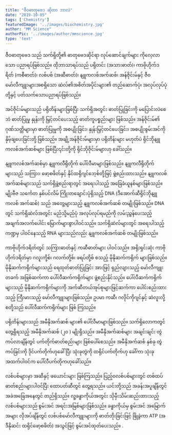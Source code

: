 ```yaml
---
title: "ဇီဝဓာတုဗေဒ ဆိုတာ ဘာလဲ"
date: "2019-10-05"
tags: ['Chemistry']
featuredImage: '../images/biochemistry.jpg'
author: "MM Science"
authorPic: '../images/author/mmscience.jpg'
type: 'text'
---
```

ဇီဝဓာတုဗေဒ သည် သက်ရှိတို့၏ ဓာတုဗေဒဆိုင်ရာ လုပ်ဆောင်ချက်များ ကိုလေ့လာသော ပညာရပ်ဖြစ်သည်။ ထိုဘာသာရပ်သည် ပရိုတင်း (အသားဓာတ်)၊ ကာဗိုဟိုက်ဒရိတ် (ကစီဓာတ်)၊ လစ်ပစ် (အဆီဓာတ်)၊ နျူကလစ်အက်ဆစ်၊ အန်ဇိုင်းမ်နှင့် ဇီဝမော်လီကျူးများအစရှိသော ဆဲလ်၏အစိတ်အပိုင်းများ၏ တည်ဆောက်ပုံ၊ အလုပ်လုပ်ပုံတို့နှင့် ပတ်သက်သောပညာရပ်ဖြစ်သည်။

အင်ဇိုင်းမ်များသည် ပရိုတိန်းများဖြစ်ပြီး သက်ရှိအတွင်း ဓာတ်ပြုခြင်းကို မပြောင်းလဲစေဘဲ ဓာတ်ပြုမှု နှုန်းကို မြှင့်တင်ပေးသည့် ဓာတ်ကူပစ္စည်းများ ဖြစ်သည်။ အန်ဇိုင်းမ်၏ ဂုဏ်သတ္တိများမှာ ဓာတ်ပြုမှုကို အစပျိုးခြင်း၊ နှုန်းမြှင့်တင်ပေးခြင်း၊ အစပျိုးစွမ်းအင်ကို နှိမ့်ချပေးခြင်းတို့ ဖြစ်သည်။ အချို့အန်ဇိုင်းမ်များမှာ ပရိုတိန်းများ မဟုတ်ပဲ ရိုင်ဘိုနျူကလစ်အက်ဆစ်များ ဖြစ်ပြီး၎င်းတို့ကို ရိုင်ဘိုဇိုင်းမ်များဟု ခေါ်သည်။

နျူကလစ်အက်ဆစ်မှာ နျူကလီရိုတိုက် ပေါ်လီမာများဖြစ်သည်။ နျူကလီရိုတိုက်များသည် သကြား၊ ဖော့စဖိတ်နှင့် နိုင်ထရိုဂျင်ဘေ့စ်တို့ဖြင့် ဖွဲ့စည်းထားသည်။ နျူကလစ်အက်ဆစ်များသည် သက်ရှိဖွဲ့စည်းရာတွင် အရေးပါသည့် အခြေခံယူနစ်များဖြစ်သည်။ မျိုးဗီဇ သင်္ကေတ နှစ်ပင်လိမ် ကြိုးတချောင်းပုံရှိသည့် DNA (ဒီအောက်ဆီရိုင်ဘိုနျူကလစ် အက်ဆစ်) သည် အတွေ့များသည့် နျူကလစ်အက်ဆစ် တမျိုးဖြစ်သည်။ DNA တွင် သက်ရှိဆဲလ်အတွင်း မည်သို့မည်ပုံ အလုပ်လုပ်ရမည်ကို လမ်းညွှန်ပေးသည့် အချက်အလက်ပေါင်း မြောက်များစွာပါဝင်သည်။ သက်ရှိဆဲလ်များတွင် အရေးပါသည့် ကဏ္ဍမှ ပါဝင်နေသည့် RNA များသည်လည်း နျူကလစ်အက်ဆစ် တမျိုးဖြစ်သည်။

ကာဗိုဟိုက်ဒရိတ်တွင် သကြားဓာတ်နှင့် ကဆီဓာတ်များ ပါဝင်သည်။ အရိုးရှင်းဆုံး ကာဗိုဟိုက်ဒရိတ်မှာ ဂလူးကို့စ်၊ ဂလက်တို့စ်၊ ဖရပ်တို့စ် စသည့် မိုနိုဆက်ကရိုက် များဖြစ်သည်။ မိုနိုဆက်ကရိုက်များသည် ရေထုတ်ဓာတ်ပြုခြင်း အားဖြင့် ရှည်လျားသည့် မော်လီကျူးတခက် အဖြစ်ဆက်ကာ ပေါ်လီဆက်ကရိုက်များ ဖွဲ့စည်းနိုင်သည်။ ပေါ်လီဆက်ကရိုက်များသည် မိုနိုဆက်ကရိုက်များကို အက်ဆီတယ်အုပ်စုများဖြင့်ဆက်ကာ ပေါင်းစည်းထားသည့် ကြီးမားသည့် မော်လီကျူးများဖြစ်သည်။ ဥပမာ ကဆီ၊ ဂလိုင်ကိုဂျင်နှင့် ဆဲလူးလို့စတို့သည် ပေါ်လီဆက်ကရိုက်များ ဖြစ် ကြသည်။

ပရိုတိန်းများသည် အမီနိုအက်ဆစ် များ၏ ပေါ်လီမာများဖြစ်သည်။ သက်ရှိလောကတွင် တွေ့ရှိရသည့် အမီနိုအက်ဆစ် (၂၀ ) မျိုးရှိသည်။ အမီနိုအက်ဆစ်များ အချင်းချင်း တွဲကပ်လာချိန်တွင် ပက်တိုက်ဓာတ်စည်းများ ဖြစ်ပေါ်စေသည်။ အမီနိုအက်ဆစ် နှစ်ခု တွဲကပ်ခြင်းကို ဒိုင်ပက်တိုက်ဟုခေါ်ပြီး သုံးခုတွဲကို ထရိုင်ပက်တိုက်ဟု ခေါ်ကာ သုံးခုအထက်ပါဝင်က ပေါ်လီပက်တိုကဟုခေါ်သည်။

လစ်ပစ်များမှာ အဆီနှင့် ဖယောင်းများ ဖြစ်ကြသည်။ ပြည့်ဝလစ်ပစ်များတွင် တစ်ထပ်ဓာတ်စည်းများပါဝင်ပြီး ထောပတ်ဆီတွင် တွေ့ရသည်။ ယင်းတို့သည် အခန်းအပူချိန်တွင် အခဲအခြေအနေတွင် တည်ရှိသည်။ လူ့ခန္ဓာကိုယ်အတွင်း သိုမှီးသိမ်းဆည်းထားသည့် လစ်ပစ်များသည် စွမ်းအင် အရင်းအမြစ်များဖြစ်သည်။ ခန္ဓာကိုယ်မှ စွမ်းအင် အမြောက်အများ လိုအပ်ချိန်တွင် လစ်ပစ်မော်လီကျူးများကို ဓာတ်တိုးခြင်းဖြင့် ဖြိုခွဲကာ ATP (အဒီနိုဆင်း ထရိုင်ဖော့စဖိတ်) အသွင်ဖြင့် စွမ်းအင်ထုတ်ပေးသည်။ .
